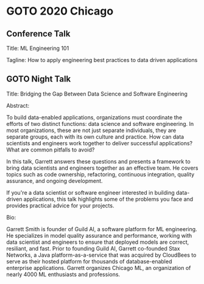 # GOTO 2020 Chicago

## Conference Talk

Title: ML Engineering 101

Tagline: How to apply engineering best practices to data driven applications

## GOTO Night Talk

Title: Bridging the Gap Between Data Science and Software Engineering

Abstract:

To build data-enabled applications, organizations must coordinate the
efforts of two distinct functions: data science and software
engineering. In most organizations, these are not just separate
individuals, they are separate groups, each with its own culture and
practice. How can data scientists and engineers work together to
deliver successful applications? What are common pitfalls to avoid?

In this talk, Garrett answers these questions and presents a framework
to bring data scientists and engineers together as an effective
team. He covers topics such as code ownership, refactoring, continuous
integration, quality assurance, and ongoing development.

If you're a data scientist or software engineer interested in building
data-driven applications, this talk highlights some of the problems
you face and provides practical advice for your projects.

Bio:

Garrett Smith is founder of Guild AI, a software platform for ML
engineering. He specializes in model quality assurance and
performance, working with data scientist and engineers to ensure that
deployed models are correct, resiliant, and fast. Prior to founding
Guild AI, Garrett co-founded Stax Networks, a Java
platform-as-a-service that was acquired by CloudBees to serve as their
hosted platform for thousands of database-enabled enterprise
applications. Garrett organizes Chicago ML, an organization of nearly
4000 ML enthusiasts and professions.
